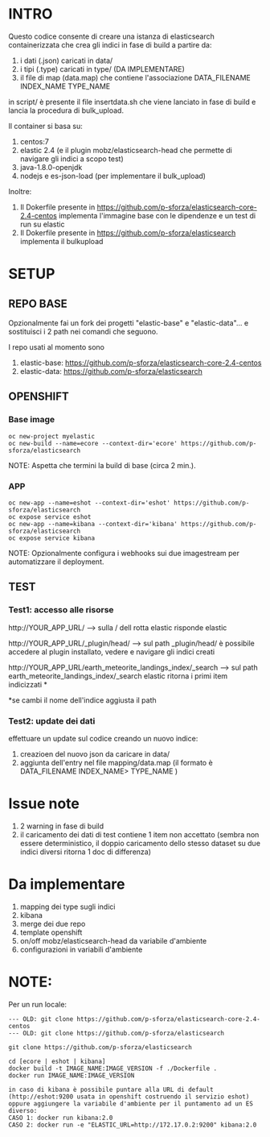 # INTRO
Questo codice consente di creare una istanza di elasticsearch containerizzata che crea gli indici in fase di build a partire da:
1) i dati (.json) caricati in data/
2) i tipi (.type) caricati in type/ (DA IMPLEMENTARE)
3) il file di map (data.map) che contiene l'associazione  DATA_FILENAME INDEX_NAME TYPE_NAME

in script/ è presente il file insertdata.sh che viene lanciato in fase di build e lancia la procedura di bulk_upload.

Il container si basa su:
1) centos:7
2) elastic 2.4 (e il plugin mobz/elasticsearch-head che permette di navigare gli indici a scopo test)
3) java-1.8.0-openjdk
4) nodejs e es-json-load (per implementare il bulk_upload)

Inoltre:
1) Il Dokerfile presente in https://github.com/p-sforza/elasticsearch-core-2.4-centos implementa l'immagine base con le dipendenze e un test di run su elastic
2) Il Dokerfile presente in https://github.com/p-sforza/elasticsearch implementa il bulkupload 

# SETUP
## REPO BASE
Opzionalmente fai un fork dei progetti "elastic-base" e "elastic-data"... e sostituisci i 2 path nei comandi che seguono.

I repo usati al momento sono
1) elastic-base: https://github.com/p-sforza/elasticsearch-core-2.4-centos
2) elastic-data: https://github.com/p-sforza/elasticsearch

## OPENSHIFT
### Base image
```
oc new-project myelastic
oc new-build --name=ecore --context-dir='ecore' https://github.com/p-sforza/elasticsearch
```
NOTE: Aspetta che termini la build di base (circa 2 min.).
 
### APP
```
oc new-app --name=eshot --context-dir='eshot' https://github.com/p-sforza/elasticsearch
oc expose service eshot
oc new-app --name=kibana --context-dir='kibana' https://github.com/p-sforza/elasticsearch
oc expose service kibana
```
NOTE: Opzionalmente configura i webhooks sui due imagestream per automatizzare il deployment.

## TEST
### Test1: accesso alle risorse 
   http://YOUR_APP_URL/
       --> sulla / dell rotta elastic risponde elastic

   http://YOUR_APP_URL/_plugin/head/ 
       --> sul path _plugin/head/ è possibile accedere al plugin installato, vedere e navigare gli indici creati

   http://YOUR_APP_URL/earth_meteorite_landings_index/_search 
       --> sul path earth_meteorite_landings_index/_search elastic ritorna i primi item indicizzati *

   *se cambi il nome dell'indice aggiusta il path

### Test2: update dei dati
   effettuare un update sul codice creando un nuovo indice:
   1) creazioen del nuovo json da caricare in data/
   2) aggiunta dell'entry nel file mapping/data.map (il formato è DATA_FILENAME INDEX_NAME> TYPE_NAME )
   

# Issue note
1) 2 warning in fase di build
2) il caricamento dei dati di test contiene 1 item non accettato (sembra non essere deterministico, il doppio caricamento dello stesso dataset su due indici diversi ritorna 1 doc di differenza)

# Da implementare
1) mapping dei type sugli indici
2) kibana
3) merge dei due repo
4) template openshift
5) on/off mobz/elasticsearch-head da variabile d'ambiente
6) configurazioni in variabili d'ambiente

# NOTE:
Per un run locale:
```
--- OLD: git clone https://github.com/p-sforza/elasticsearch-core-2.4-centos
--- OLD: git clone https://github.com/p-sforza/elasticsearch

git clone https://github.com/p-sforza/elasticsearch

cd [ecore | eshot | kibana]
docker build -t IMAGE_NAME:IMAGE_VERSION -f ./Dockerfile .
docker run IMAGE_NAME:IMAGE_VERSION

in caso di kibana è possibile puntare alla URL di default (http://eshot:9200 usata in openshift costruendo il servizio eshot) oppure aggiungere la variabile d'ambiente per il puntamento ad un ES diverso:
CASO 1: docker run kibana:2.0
CASO 2: docker run -e "ELASTIC_URL=http://172.17.0.2:9200" kibana:2.0
```
